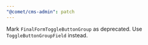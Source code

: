 ```yaml
---
"@comet/cms-admin": patch
---
```


Mark `FinalFormToggleButtonGroup` as deprecated. Use `ToggleButtonGroupField` instead.
